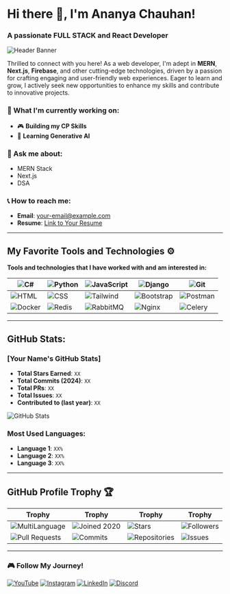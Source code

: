 # Hi there 👋, I'm Ananya Chauhan!

### A passionate FULL STACK and React Developer

![Header Banner](path-to-your-header-image)

Thrilled to connect with you here! As a web developer, I'm adept in **MERN**, **Next.js**, **Firebase**, and other cutting-edge technologies, driven by a passion for crafting engaging and user-friendly web experiences. Eager to learn and grow, I actively seek new opportunities to enhance my skills and contribute to innovative projects.

### 🎯 What I'm currently working on:

- 🎮 **Building my CP Skills**
- 🌿 **Learning Generative AI**

### 🔧 Ask me about:

- MERN Stack
- Next.js
- DSA

### 📞 How to reach me:

- **Email**: [your-email@example.com](mailto:your-email@example.com)
- **Resume**: [Link to Your Resume](#)

---

## My Favorite Tools and Technologies ⚙️

**Tools and technologies that I have worked with and am interested in:**

| ![C#](path-to-csharp-icon) | ![Python](path-to-python-icon) | ![JavaScript](path-to-javascript-icon) | ![Django](path-to-django-icon) | ![Git](path-to-git-icon) |
|---|---|---|---|---|
| ![HTML](path-to-html-icon) | ![CSS](path-to-css-icon) | ![Tailwind](path-to-tailwind-icon) | ![Bootstrap](path-to-bootstrap-icon) | ![Postman](path-to-postman-icon) |
| ![Docker](path-to-docker-icon) | ![Redis](path-to-redis-icon) | ![RabbitMQ](path-to-rabbitmq-icon) | ![Nginx](path-to-nginx-icon) | ![Celery](path-to-celery-icon) |

---

## GitHub Stats:

### [Your Name's GitHub Stats]

- **Total Stars Earned**: `XX`
- **Total Commits (2024)**: `XX`
- **Total PRs**: `XX`
- **Total Issues**: `XX`
- **Contributed to (last year)**: `XX`

![GitHub Stats](path-to-github-stats-image)

### Most Used Languages:

- **Language 1**: `XX%`
- **Language 2**: `XX%`
- **Language 3**: `XX%`

---

## GitHub Profile Trophy 🏆

| Trophy | Trophy | Trophy | Trophy |
|---|---|---|---|
| ![MultiLanguage](path-to-trophy-1) | ![Joined 2020](path-to-trophy-2) | ![Stars](path-to-trophy-3) | ![Followers](path-to-trophy-4) |
| ![Pull Requests](path-to-trophy-5) | ![Commits](path-to-trophy-6) | ![Repositories](path-to-trophy-7) | ![Issues](path-to-trophy-8) |

---

### 🎮 Follow My Journey!

[![YouTube](path-to-youtube-icon)](https://youtube.com/yourchannel) [![Instagram](path-to-instagram-icon)](https://instagram.com/yourhandle) [![LinkedIn](path-to-linkedin-icon)](https://linkedin.com/in/yourprofile) [![Discord](path-to-discord-icon)](https://discord.gg/yourinvite)
